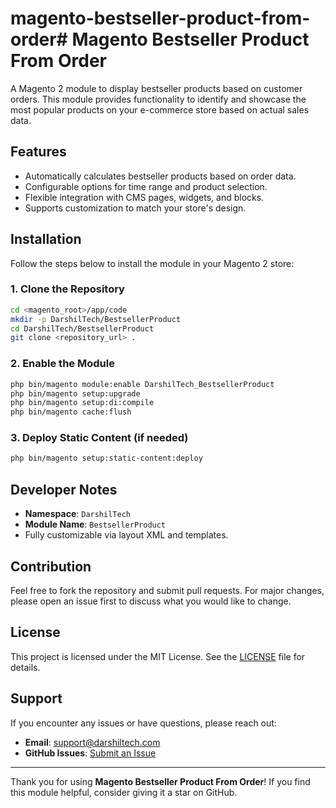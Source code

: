 # magento-bestseller-product-from-order# Magento Bestseller Product From Order

A Magento 2 module to display bestseller products based on customer orders. This module provides functionality to identify and showcase the most popular products on your e-commerce store based on actual sales data.

## Features

- Automatically calculates bestseller products based on order data.
- Configurable options for time range and product selection.
- Flexible integration with CMS pages, widgets, and blocks.
- Supports customization to match your store's design.

## Installation

Follow the steps below to install the module in your Magento 2 store:

### 1. Clone the Repository
```bash
cd <magento_root>/app/code
mkdir -p DarshilTech/BestsellerProduct
cd DarshilTech/BestsellerProduct
git clone <repository_url> .
```

### 2. Enable the Module
```bash
php bin/magento module:enable DarshilTech_BestsellerProduct
php bin/magento setup:upgrade
php bin/magento setup:di:compile
php bin/magento cache:flush
```

### 3. Deploy Static Content (if needed)
```bash
php bin/magento setup:static-content:deploy
```

## Developer Notes

- **Namespace**: `DarshilTech`
- **Module Name**: `BestsellerProduct`
- Fully customizable via layout XML and templates.

## Contribution

Feel free to fork the repository and submit pull requests. For major changes, please open an issue first to discuss what you would like to change.

## License

This project is licensed under the MIT License. See the [LICENSE](LICENSE) file for details.

## Support

If you encounter any issues or have questions, please reach out:

- **Email**: support@darshiltech.com
- **GitHub Issues**: [Submit an Issue](<issues>)

---

Thank you for using **Magento Bestseller Product From Order**! If you find this module helpful, consider giving it a star on GitHub.

